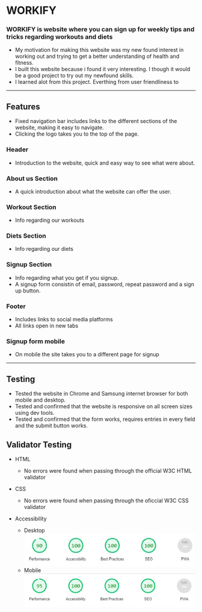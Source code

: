 # WORKIFY

### WORKIFY is website where you can sign up for weekly tips and tricks regarding workouts and diets

- My motivation for making this website was my new found interest in working out and trying to get a better understanding of health and fitness.
- I built this website because i found it very interesting. I though it would be a good project to try out my newfound skills.
- I learned alot from this project. Everthing from user friendliness to 
---

## Features

- Fixed navigation bar includes links to the different sections of the website, making it easy to navigate.
- Clicking the logo takes you to the top of the page.

### Header
- Introduction to the website, quick and easy way to see what were about.

### About us Section
- A quick introduction about what the website can offer the user.

### Workout Section
- Info regarding our workouts

### Diets Section
- Info regarding our diets

### Signup Section
- Info regarding what you get if you signup.
- A signup form consistin of email, password, repeat password and a sign up button.

### Footer
- Includes links to social media platforms
- All links open in new tabs

### Signup form mobile
- On mobile the site takes you to a different page for signup

---

## Testing
- Tested the website in Chrome and Samsung internet browser for both mobile and desktop.
- Tested and confirmed that the website is responsive on all screen sizes using dev tools.
- Tested and confirmed that the form works, requires entries in every field and the submit button works.

## Validator Testing
- HTML
  - No errors were found when passing through the official W3C HTML validator

- CSS
  - No errors were found when passing through the oficcial W3C CSS validator

- Accessibility
  - Desktop
  ![alt text](workify-lighthouse-desktop.jpg)
  - Mobile
  ![alt text](workify-lighthouse-mobile.jpg)